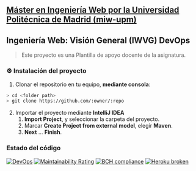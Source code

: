 ## [Máster en Ingeniería Web por la Universidad Politécnica de Madrid (miw-upm)](http://miw.etsisi.upm.es)
## Ingeniería Web: Visión General (IWVG) DevOps
> Este proyecto es una Plantilla de apoyo docente de la asignatura.

### :gear: Instalación del proyecto
1. Clonar el repositorio en tu equipo, **mediante consola**:
```sh
> cd <folder path>
> git clone https://github.com/:owner/:repo
```
2. Importar el proyecto mediante **IntelliJ IDEA**
   1. **Import Project**, y seleccionar la carpeta del proyecto.
   1. Marcar **Create Project from external model**, elegir **Maven**.
   1. **Next** … **Finish**.

### Estado del código
[![DevOps](https://github.com/raul99calderon/iwvg-devops-calderon-raul/actions/workflows/test-sonar.yml/badge.svg)](https://github.com/raul99calderon/iwvg-devops-calderon-raul/actions/workflows/test-sonar.yml)
[![Maintainability Rating](https://sonarcloud.io/api/project_badges/measure?project=raul99calderon_iwvg-devops-calderon-raul&metric=sqale_rating)](https://sonarcloud.io/dashboard?id=raul99calderon_iwvg-devops-calderon-raul)
[![BCH compliance](https://bettercodehub.com/edge/badge/raul99calderon/iwvg-devops-calderon-raul?branch=develop)](https://bettercodehub.com/)
[![Heroku broken](https://iwvg-devops-calderon-raul.herokuapp.com/system/version-badge)](https://iwvg-devops-calderon-raul.herokuapp.com/swagger-ui.html)
